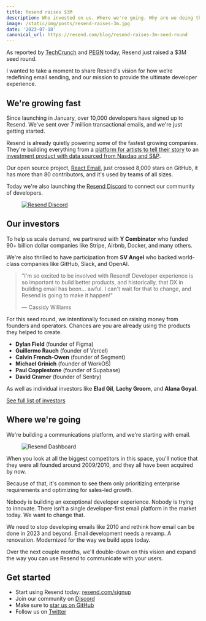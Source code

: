 ```yaml
---
title: Resend raises $3M
description: Who invested on us. Where we're going. Why are we doing this.
image: /static/img/posts/resend-raises-3m.jpg
date: '2023-07-18'
canonical_url: https://resend.com/blog/resend-raises-3m-seed-round
---
```


As reported by [TechCrunch](https://techcrunch.com/2023/07/18/developer-focused-email-platform-resend-raises-3m/) and [PEGN](https://revistapegn.globo.com/startups/noticia/2023/07/resend-capta-us-3-milhoes-em-rodada-seed-com-y-combinator-e-investidores-anjo.ghtml) today, Resend just raised a $3M seed round.

I wanted to take a moment to share Resend's vision for how we’re redefining email sending, and our mission to provide the ultimate developer experience.

## We're growing fast

Since launching in January, over 10,000 developers have signed up to Resend. We've sent over 7 million transactional emails, and we're just getting started.

Resend is already quietly powering some of the fastest growing companies. They're building everything from a [platform for artists to tell their story](https://resend.com/customers/layer) to an [investment product with data sourced from Nasdaq and S&P](https://resend.com/customers/fey).

Our open source project, [React Email](https://react.email), just crossed 8,000 stars on GitHub, it has more than 80 contributors, and it's used by teams of all sizes.

Today we're also launching the [Resend Discord](https://resend.com/discord) to connect our community of developers.

<a href="https://resend.com/discord">
  <figure>
    <img src="/static/img/posts/resend-raises-3m-a.png" class="post-image-full" alt="Resend Discord">
  </figure>
</a>

## Our investors

To help us scale demand, we partnered with **Y Combinator** who funded 90+ billion dollar companies like Stripe, Airbnb, Docker, and many others.

We're also thrilled to have participation from **SV Angel** who backed world-class companies like GitHub, Slack, and OpenAI.

<blockquote>
  "I'm so excited to be involved with Resend! Developer experience is so important to build better products, and historically, that DX in building email has been... awful. I can't wait for that to change, and Resend is going to make it happen!"
  
  — Cassidy Williams
</blockquote>

For this seed round, we intentionally focused on raising money from founders and operators. Chances are you are already using the products they helped to create.

- **Dylan Field** (founder of Figma)
- **Guillermo Rauch** (founder of Vercel)
- **Calvin French-Owen** (founder of Segment)
- **Michael Grinich** (founder of WorkOS)
- **Paul Copplestone** (founder of Supabase)
- **David Cramer** (founder of Sentry)

As well as individual investors like **Elad Gil**, **Lachy Groom**, and **Alana Goyal**.

[See full list of investors](https://resend.com/about#investors)

## Where we're going

We're building a communications platform, and we're starting with email.

<figure>
  <img src="/static/img/posts/resend-raises-3m-b.png" class="post-image-full" alt="Resend Dashboard">
</figure>

When you look at all the biggest competitors in this space, you'll notice that they were all founded around 2009/2010, and they all have been acquired by now.

Because of that, it's common to see them only prioritizing enterprise requirements and optimizing for sales-led growth.

Nobody is building an exceptional developer experience. Nobody is trying to innovate. There isn’t a single developer-first email platform in the market today. We want to change that.

We need to stop developing emails like 2010 and rethink how email can be done in 2023 and beyond. Email development needs a revamp. A renovation. Modernized for the way we build apps today.

Over the next couple months, we'll double-down on this vision and expand the way you can use Resend to communicate with your users.

## Get started

- Start using Resend today: [resend.com/signup](https://resend.com/signup)
- Join our community on [Discord](https://resend.com/discord)
- Make sure to [star us on GitHub](https://github.com/resendlabs/react-email)
- Follow us on [Twitter](https://twitter.com/resendlabs)
